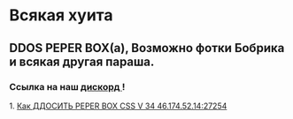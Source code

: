 <DOCTYPE html>
<html>
<head>
<title> UH</title>
</head>
<body>
          <h1> Всякая хуита </h1>
      <h2>DDOS PEPER BOX(а), Возможно фотки Бобрика и всякая другая параша.</h2>
    <h3>Ссылка на наш <a href= "https://discordapp.com/invite/djhDbcS"> дискорд </a>!</h3>    
1. <a href= "https://phobos213.github.io/">Как ДДОСИТЬ PEPER BOX CSS V 34 46.174.52.14:27254</a>                
</body>
</html>
